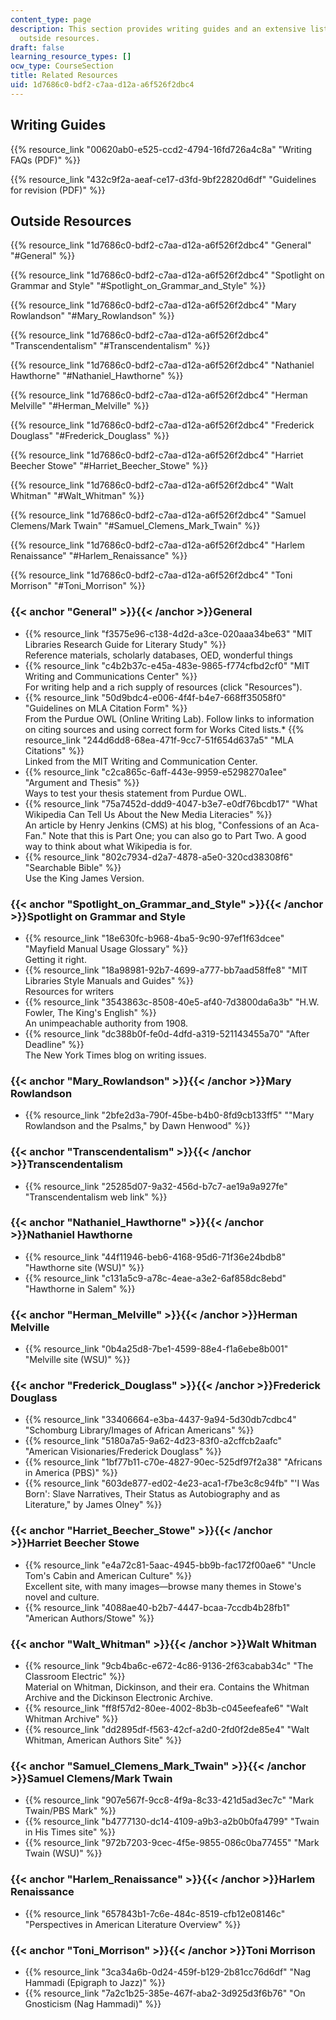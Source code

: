 ```yaml
---
content_type: page
description: This section provides writing guides and an extensive list of links to
  outside resources.
draft: false
learning_resource_types: []
ocw_type: CourseSection
title: Related Resources
uid: 1d7686c0-bdf2-c7aa-d12a-a6f526f2dbc4
---
```

## Writing Guides

{{% resource_link "00620ab0-e525-ccd2-4794-16fd726a4c8a" "Writing FAQs (PDF)" %}}

{{% resource_link "432c9f2a-aeaf-ce17-d3fd-9bf22820d6df" "Guidelines for revision (PDF)" %}}

## Outside Resources

{{% resource_link "1d7686c0-bdf2-c7aa-d12a-a6f526f2dbc4" "General" "#General" %}}

{{% resource_link "1d7686c0-bdf2-c7aa-d12a-a6f526f2dbc4" "Spotlight on Grammar and Style" "#Spotlight_on_Grammar_and_Style" %}}

{{% resource_link "1d7686c0-bdf2-c7aa-d12a-a6f526f2dbc4" "Mary Rowlandson" "#Mary_Rowlandson" %}}

{{% resource_link "1d7686c0-bdf2-c7aa-d12a-a6f526f2dbc4" "Transcendentalism" "#Transcendentalism" %}}

{{% resource_link "1d7686c0-bdf2-c7aa-d12a-a6f526f2dbc4" "Nathaniel Hawthorne" "#Nathaniel_Hawthorne" %}}

{{% resource_link "1d7686c0-bdf2-c7aa-d12a-a6f526f2dbc4" "Herman Melville" "#Herman_Melville" %}}

{{% resource_link "1d7686c0-bdf2-c7aa-d12a-a6f526f2dbc4" "Frederick Douglass" "#Frederick_Douglass" %}}

{{% resource_link "1d7686c0-bdf2-c7aa-d12a-a6f526f2dbc4" "Harriet Beecher Stowe" "#Harriet_Beecher_Stowe" %}}

{{% resource_link "1d7686c0-bdf2-c7aa-d12a-a6f526f2dbc4" "Walt Whitman" "#Walt_Whitman" %}}

{{% resource_link "1d7686c0-bdf2-c7aa-d12a-a6f526f2dbc4" "Samuel Clemens/Mark Twain" "#Samuel_Clemens_Mark_Twain" %}}

{{% resource_link "1d7686c0-bdf2-c7aa-d12a-a6f526f2dbc4" "Harlem Renaissance" "#Harlem_Renaissance" %}}

{{% resource_link "1d7686c0-bdf2-c7aa-d12a-a6f526f2dbc4" "Toni Morrison" "#Toni_Morrison" %}}

### {{< anchor "General" >}}{{< /anchor >}}General

- {{% resource_link "f3575e96-c138-4d2d-a3ce-020aaa34be63" "MIT Libraries Research Guide for Literary Study" %}}    
    Reference materials, scholarly databases, OED, wonderful things
- {{% resource_link "c4b2b37c-e45a-483e-9865-f774cfbd2cf0" "MIT Writing and Communications Center" %}}    
    For writing help and a rich supply of resources (click "Resources").
- {{% resource_link "50d9bdc4-e006-4f4f-b4e7-668ff35058f0" "Guidelines on MLA Citation Form" %}}   
    From the Purdue OWL (Online Writing Lab). Follow links to information on citing sources and using correct form for Works Cited lists.\* {{% resource_link "244d6dd8-68ea-471f-9cc7-51f654d637a5" "MLA Citations" %}}    
    Linked from the MIT Writing and Communication Center.
- {{% resource_link "c2ca865c-6aff-443e-9959-e5298270a1ee" "Argument and Thesis" %}}    
    Ways to test your thesis statement from Purdue OWL.
- {{% resource_link "75a7452d-ddd9-4047-b3e7-e0df76bcdb17" "What Wikipedia Can Tell Us About the New Media Literacies" %}}    
    An article by Henry Jenkins (CMS) at his blog, "Confessions of an Aca-Fan." Note that this is Part One; you can also go to Part Two. A good way to think about what Wikipedia is for.
- {{% resource_link "802c7934-d2a7-4878-a5e0-320cd38308f6" "Searchable Bible" %}}    
    Use the King James Version.

### {{< anchor "Spotlight_on_Grammar_and_Style" >}}{{< /anchor >}}Spotlight on Grammar and Style

- {{% resource_link "18e630fc-b968-4ba5-9c90-97ef1f63dcee" "Mayfield Manual Usage Glossary" %}}    
    Getting it right.
- {{% resource_link "18a98981-92b7-4699-a777-bb7aad58ffe8" "MIT Libraries Style Manuals and Guides" %}}    
    Resources for writers
- {{% resource_link "3543863c-8508-40e5-af40-7d3800da6a3b" "H.W. Fowler, The King's English" %}}    
    An unimpeachable authority from 1908.
- {{% resource_link "dc388b0f-fe0d-4dfd-a319-521143455a70" "After Deadline" %}}    
    The New York Times blog on writing issues.

### {{< anchor "Mary_Rowlandson" >}}{{< /anchor >}}Mary Rowlandson

- {{% resource_link "2bfe2d3a-790f-45be-b4b0-8fd9cb133ff5" "\"Mary Rowlandson and the Psalms,\" by Dawn Henwood" %}}

### {{< anchor "Transcendentalism" >}}{{< /anchor >}}Transcendentalism

- {{% resource_link "25285d07-9a32-456d-b7c7-ae19a9a927fe" "Transcendentalism web link" %}}

### {{< anchor "Nathaniel_Hawthorne" >}}{{< /anchor >}}Nathaniel Hawthorne

- {{% resource_link "44f11946-beb6-4168-95d6-71f36e24bdb8" "Hawthorne site (WSU)" %}}
- {{% resource_link "c131a5c9-a78c-4eae-a3e2-6af858dc8ebd" "Hawthorne in Salem" %}}

### {{< anchor "Herman_Melville" >}}{{< /anchor >}}Herman Melville

- {{% resource_link "0b4a25d8-7be1-4599-88e4-f1a6ebe8b001" "Melville site (WSU)" %}}

### {{< anchor "Frederick_Douglass" >}}{{< /anchor >}}Frederick Douglass

- {{% resource_link "33406664-e3ba-4437-9a94-5d30db7cdbc4" "Schomburg Library/Images of African Americans" %}}
- {{% resource_link "5180a7a5-9a62-4d23-83f0-a2cffcb2aafc" "American Visionaries/Frederick Douglass" %}}
- {{% resource_link "1bf77b11-c70e-4827-90ec-525df97f2a38" "Africans in America (PBS)" %}}
- {{% resource_link "603de877-ed02-4e23-aca1-f7be3c8c94fb" "'I Was Born': Slave Narratives, Their Status as Autobiography and as Literature,\" by James Olney" %}}

### {{< anchor "Harriet_Beecher_Stowe" >}}{{< /anchor >}}Harriet Beecher Stowe

- {{% resource_link "e4a72c81-5aac-4945-bb9b-fac172f00ae6" "Uncle Tom's Cabin and American Culture" %}}    
    Excellent site, with many images—browse many themes in Stowe's novel and culture.
- {{% resource_link "4088ae40-b2b7-4447-bcaa-7ccdb4b28fb1" "American Authors/Stowe" %}}

### {{< anchor "Walt_Whitman" >}}{{< /anchor >}}Walt Whitman

- {{% resource_link "9cb4ba6c-e672-4c86-9136-2f63cabab34c" "The Classroom Electric" %}}    
    Material on Whitman, Dickinson, and their era. Contains the Whitman Archive and the Dickinson Electronic Archive.
- {{% resource_link "ff8f57d2-80ee-4002-8b3b-c045eefeafe6" "Walt Whitman Archive" %}}
- {{% resource_link "dd2895df-f563-42cf-a2d0-2fd0f2de85e4" "Walt Whitman, American Authors Site" %}}

### {{< anchor "Samuel_Clemens_Mark_Twain" >}}{{< /anchor >}}Samuel Clemens/Mark Twain

- {{% resource_link "907e567f-9cc8-4f9a-8c33-421d5ad3ec7c" "Mark Twain/PBS Mark" %}}
- {{% resource_link "b4777130-dc14-4109-a9b3-a2b0b0fa4799" "Twain in His Times site" %}}
- {{% resource_link "972b7203-9cec-4f5e-9855-086c0ba77455" "Mark Twain (WSU)" %}}

### {{< anchor "Harlem_Renaissance" >}}{{< /anchor >}}Harlem Renaissance

- {{% resource_link "657843b1-7c6e-484c-8519-cfb12e08146c" "Perspectives in American Literature Overview" %}}

### {{< anchor "Toni_Morrison" >}}{{< /anchor >}}Toni Morrison

- {{% resource_link "3ca34a6b-0d24-459f-b129-2b81cc76d6df" "Nag Hammadi (Epigraph to Jazz)" %}}
- {{% resource_link "7a2c1b25-385e-467f-aba2-3d925d3f6b76" "On Gnosticism (Nag Hammadi)" %}}